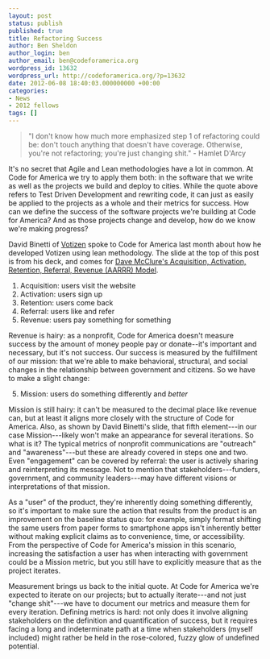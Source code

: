 ```yaml
---
layout: post
status: publish
published: true
title: Refactoring Success
author: Ben Sheldon
author_login: ben
author_email: ben@codeforamerica.org
wordpress_id: 13632
wordpress_url: http://codeforamerica.org/?p=13632
date: 2012-06-08 18:40:03.000000000 +00:00
categories:
- News
- 2012 fellows
tags: []
---
```

<blockquote>"I don't know how much more emphasized step 1 of refactoring could be: don't touch anything that doesn't have coverage. Otherwise, you're not refactoring; you're just changing shit." - Hamlet D'Arcy</blockquote>
It's no secret that Agile and Lean methodologies have a lot in common. At Code for America we try to apply them both: in the software that we write as well as the projects we build and deploy to cities. While the quote above refers to Test Driven Development and rewriting code, it can just as easily be applied to the projects as a whole and their metrics for success. How can we define the success of the software projects we're building at Code for America? And as those projects change and develop, how do we know we're making progress?

David Binetti of <a href="http://www.votizen.org">Votizen</a> spoke to Code for America last month about how he developed Votizen using lean methodology. The slide at the top of this post is from his deck, and comes for <a href="http://500hats.typepad.com/500blogs/2007/09/startup-metrics.html">Dave McClure's Acquisition, Activation, Retention, Referral, Revenue (AARRR) Model</a>.
<ol>
	<li>Acquisition: users visit the website</li>
	<li>Activation: users sign up</li>
	<li>Retention: users come back</li>
	<li>Referral: users like and refer</li>
	<li>Revenue: users pay something for something</li>
</ol>
Revenue is hairy: as a nonprofit, Code for America doesn't measure success by the amount of money people pay or donate--it's important and necessary, but it's not success. Our success is measured by the fulfillment of our mission: that we're able to make behavioral, structural, and social changes in the relationship between government and citizens. So we have to make a slight change:
<ol start="5">
	<li>Mission: users do something differently and <em>better</em></li>
</ol>
Mission is still hairy: it can't be measured to the decimal place like revenue can, but at least it aligns more closely with the structure of Code for America. Also, as shown by David Binetti's slide, that fifth element---in our case Mission---likely won't make an appearance for several iterations. So what is it? The typical metrics of nonprofit communications are "outreach" and "awareness"---but these are already covered in steps one and two. Even "engagement" can be covered by referral: the user is actively sharing and reinterpreting its message. Not to mention that stakeholders---funders, government, and community leaders---may have different visions or interpretations of that mission.

As a "user" of the product, they're inherently doing something differently, so it's important to make sure the action that results from the product is an improvement on the baseline status quo: for example, simply format shifting the same users from paper forms to smartphone apps isn't inherently better without making explicit claims as to convenience, time, or accessibility. From the perspective of Code for America's mission in this scenario, increasing the satisfaction a user has when interacting with government could be a Mission metric, but you still have to explicitly measure that as the project iterates.

Measurement brings us back to the initial quote. At Code for America we're expected to iterate on our projects; but to actually iterate---and not just "change shit"---we have to document our metrics and measure them for every iteration. Defining metrics is hard: not only does it involve aligning stakeholders on the definition and quantification of success, but it requires facing a long and indeterminate path at a time when stakeholders (myself included) might rather be held in the rose-colored, fuzzy glow of undefined potential.
